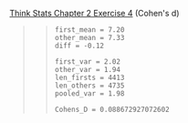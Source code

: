 [Think Stats Chapter 2 Exercise 4](http://greenteapress.com/thinkstats2/html/thinkstats2003.html#toc24) (Cohen's d)

>>```
>> first_mean = 7.20
>> other_mean = 7.33
>> diff = -0.12
>>
>> first_var = 2.02
>> other_var = 1.94
>> len_firsts = 4413
>> len_others = 4735
>> pooled_var = 1.98
>>
>> Cohens_D = 0.088672927072602
>>```
